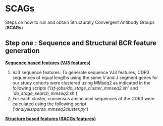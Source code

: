 # SCAGs
Steps on how to run and obtain Structurally Convergent Antibody Groups (**SCAGs**)

## Step one : Sequence and Structural BCR feature generation
<ins> **Sequence based features (VJ3 features)**</ins>
1. VJ3 sequence features: To generate sequence VJ3 features, CDR3 sequences of equal lengths using the same V and J segment genes for our study cohorts were clustered using MMseq2 as indicated in the following scripts ('_lsf-jobs/do_stage_cluster_mmseq2.sh_' and '_do_stage_search_mmseq2.sh_')
2. For each cluster, consensus amino acid sequences of the CDR3 were calculated using the following script ('_analysis/parse_mmseq2cluster.py_')
   
<ins> **Structure based features (SACGs features)**</ins>
